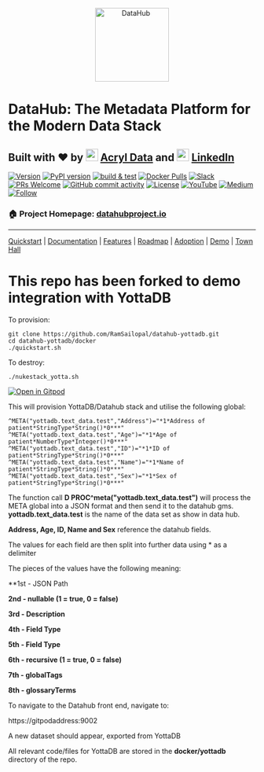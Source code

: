 <!--HOSTED_DOCS_ONLY
import useBaseUrl from '@docusaurus/useBaseUrl';

export const Logo = (props) => {
  return (
    <div style={{ display: "flex", justifyContent: "center", padding: "20px" }}>
      <img
        height="150"
        alt="DataHub Logo"
        src={useBaseUrl("/img/datahub-logo-color-mark.svg")}
        {...props}
      />
    </div>
  );
};

<Logo />

<!--
HOSTED_DOCS_ONLY-->
<p align="center">
<img alt="DataHub" src="docs/imgs/datahub-logo-color-mark.svg" height="150" />
</p>
<!-- -->

# DataHub: The Metadata Platform for the Modern Data Stack
## Built with ❤️ by <img src="https://datahubproject.io/img/acryl-logo-light-mark.png" width="25"/> [Acryl Data](https://acryldata.io) and <img src="https://datahubproject.io/img/LI-In-Bug.png" width="25"/> [LinkedIn](https://engineering.linkedin.com)
[![Version](https://img.shields.io/github/v/release/datahub-project/datahub?include_prereleases)](https://github.com/datahub-project/datahub/releases/latest)
[![PyPI version](https://badge.fury.io/py/acryl-datahub.svg)](https://badge.fury.io/py/acryl-datahub)
[![build & test](https://github.com/datahub-project/datahub/workflows/build%20&%20test/badge.svg?branch=master&event=push)](https://github.com/datahub-project/datahub/actions?query=workflow%3A%22build+%26+test%22+branch%3Amaster+event%3Apush)
[![Docker Pulls](https://img.shields.io/docker/pulls/linkedin/datahub-gms.svg)](https://hub.docker.com/r/linkedin/datahub-gms)
[![Slack](https://img.shields.io/badge/slack-join_chat-white.svg?logo=slack&style=social)](https://slack.datahubproject.io)
[![PRs Welcome](https://img.shields.io/badge/PRs-welcome-brightgreen.svg)](https://github.com/datahub-project/datahub/blob/master/docs/CONTRIBUTING.md)
[![GitHub commit activity](https://img.shields.io/github/commit-activity/m/datahub-project/datahub)](https://github.com/datahub-project/datahub/pulls?q=is%3Apr)
[![License](https://img.shields.io/github/license/datahub-project/datahub)](https://github.com/datahub-project/datahub/blob/master/LICENSE)
[![YouTube](https://img.shields.io/youtube/channel/subscribers/UC3qFQC5IiwR5fvWEqi_tJ5w?style=social)](https://www.youtube.com/channel/UC3qFQC5IiwR5fvWEqi_tJ5w)
[![Medium](https://img.shields.io/badge/Medium-12100E?style=for-the-badge&logo=medium&logoColor=white)](https://medium.com/datahub-project)
[![Follow](https://img.shields.io/twitter/follow/datahubproject?label=Follow&style=social)](https://twitter.com/datahubproject)
### 🏠 Project Homepage: [datahubproject.io](https://datahubproject.io/)

---

[Quickstart](https://datahubproject.io/docs/quickstart) |
[Documentation](https://datahubproject.io/docs/) |
[Features](https://datahubproject.io/docs/features) |
[Roadmap](https://datahubproject.io/docs/roadmap) |
[Adoption](#adoption) |
[Demo](https://datahubproject.io/docs/demo) |
[Town Hall](https://datahubproject.io/docs/townhalls)

# This repo has been forked to demo integration with YottaDB

To provision:

    git clone https://github.com/RamSailopal/datahub-yottadb.git
    cd datahub-yottadb/docker
    ./quickstart.sh
    
 To destroy:
 
    ./nukestack_yotta.sh

 
[![Open in Gitpod](https://gitpod.io/button/open-in-gitpod.svg)](https://gitpod.io/#https://github.com/RamSailopal/datahub-yottadb)

This will provision YottaDB/Datahub stack and utilise the following global:

    ^META("yottadb.text_data.test","Address")="*1*Address of patient*StringType*String()*0***"
    ^META("yottadb.text_data.test","Age")="*1*Age of patient*NumberType*Integer()*0***"
    ^META("yottadb.text_data.test","ID")="*1*ID of patient*StringType*String()*0***"
    ^META("yottadb.text_data.test","Name")="*1*Name of patient*StringType*String()*0***"
    ^META("yottadb.text_data.test","Sex")="*1*Sex of patient*StringType*String()*0***"
    
The function call **D PROC^meta("yottadb.text_data.test")** will process the META global into a JSON format and then send it to the datahub gms. **yottadb.text_data.test** is the name of the data set as show in data hub.

**Address, Age, ID, Name and Sex** reference the datahub fields.

The values for each field are then split into further data using * as a delimiter

The pieces of the values have the following meaning:

**1st - JSON Path

**2nd  - nullable (1 = true, 0 = false)**

**3rd - Description**

**4th - Field Type**

**5th - Field Type**

**6th - recursive (1 = true, 0 = false)**

**7th - globalTags**

**8th - glossaryTerms**


To navigate to the Datahub front end, navigate to:

https://gitpodaddress:9002

A new dataset should appear, exported from YottaDB

All relevant code/files for YottaDB are stored in the **docker/yottadb** directory of the repo.
 
    
  
